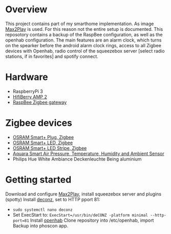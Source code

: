 # Overview
This project contains part of my smarthome implementation.
As image [Max2Play](https://www.max2play.com/en/getting-started/) is used. For this reason not the entire setup is documented. This reposotory contains a backup of the RaspBee configuration, as well as the openhab configuration. 
The main features are an alarm clock, which turns on the spearker before the android alarm clock rings, access to all Zigbee devices with Openhab, radio control of the squeezebox server [select radio stations, if in favorites] and spotify connect.

# Hardware
- RaspberryPi 3
- [HifiBerry AMP 2](https://www.hifiberry.com/shop/boards/hifiberry-amp2/)
- [RaspBee Zigbee gateway](https://phoscon.de/en/raspbee)
# Zigbee devices
- [OSRAM Smart+ Plug, Zigbee](https://www.amazon.de/-/en/gp/product/B074PZLX2P/ref=ppx_yo_dt_b_search_asin_title?ie=UTF8&psc=1)
- [OSRAM Smart+ LED, Zigbee](https://www.amazon.de/-/en/gp/product/B074KJ72MP/ref=ppx_yo_dt_b_search_asin_title?ie=UTF8&psc=1)
- [OSRAM Smart+ LED Stripe, Zigbee](https://www.amazon.de/-/en/gp/product/B07482ZJLY/ref=ppx_yo_dt_b_search_asin_title?ie=UTF8&psc=1)
- [Aquara Smart Air Pressure, Temperature, Humidity and Ambient Sensor](https://www.amazon.de/-/en/gp/product/B07R9VCQ5N/ref=ppx_yo_dt_b_search_asin_title?ie=UTF8&psc=1)
- Philips Hue White Ambiance Deckenleuchte Being aluminium

# Getting started
Download and configure [Max2Play](https://www.max2play.com/en/getting-started/), install squeezebox server and plugins (spotty)
Install [deconz](https://phoscon.de/en/raspbee/install#raspbian), set to HTTP pport 81:
- `sudo systemctl nano deconz`
- Set ExecStart to: `ExecStart=/usr/bin/deCONZ -platform minimal --http-port=81`
Install [openhab](https://www.openhab.org/docs/installation/linux.html#installation)
Clone repository into /etc/openhab, import Backup into phoscon app.